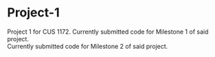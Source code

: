 # Project-1
Project 1 for CUS 1172. 
Currently submitted code for Milestone 1 of said project.  
Currently submitted code for Milestone 2 of said project.
